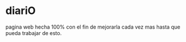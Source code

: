 # diariO
pagina web hecha 100% con el fin de mejorarla cada vez mas hasta que pueda trabajar de esto.
